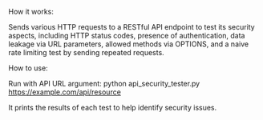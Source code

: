 How it works:

Sends various HTTP requests to a RESTful API endpoint to test its security aspects, including HTTP status codes, presence of authentication, data leakage via URL parameters, allowed methods via OPTIONS, and a naive rate limiting test by sending repeated requests.

How to use:

Run with API URL argument:
python api_security_tester.py https://example.com/api/resource

It prints the results of each test to help identify security issues.
